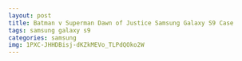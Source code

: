 ```yaml
---
layout: post
title: Batman v Superman Dawn of Justice Samsung Galaxy S9 Case
tags: samsung galaxy s9
categories: samsung
img: 1PXC-JHHDBisj-dKZkMEVo_TLPdQOko2W
---
```

